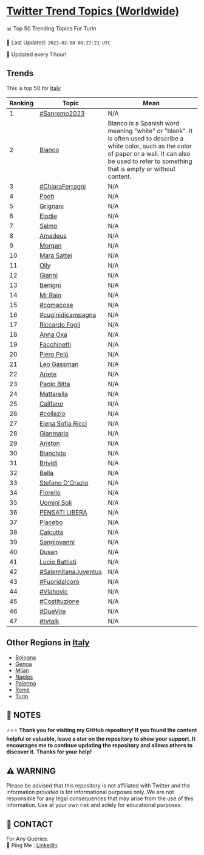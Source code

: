 [Twitter Trend Topics (Worldwide)](https://github.com/ErcinDedeoglu/Twitter-Trend-Topics)
==========


📊 Top 50 Trending Topics For Turin

📆 Last Updated: `2023-02-08 00:27:21 UTC`

🔧 Updated every 1 hour!


## Trends

This is top 50 for [Italy](</Italy>)

| Ranking | Topic | Mean |
| ------- | ------------ | ------------ |
| 1 | [#Sanremo2023](http://twitter.com/search?q=%23Sanremo2023) | N/A |
| 2 | [Blanco](http://twitter.com/search?q=Blanco) | Blanco is a Spanish word meaning "white" or "blank". It is often used to describe a white color, such as the color of paper or a wall. It can also be used to refer to something that is empty or without content. |
| 3 | [#ChiaraFerragni](http://twitter.com/search?q=%23ChiaraFerragni) | N/A |
| 4 | [Pooh](http://twitter.com/search?q=Pooh) | N/A |
| 5 | [Grignani](http://twitter.com/search?q=Grignani) | N/A |
| 6 | [Elodie](http://twitter.com/search?q=Elodie) | N/A |
| 7 | [Salmo](http://twitter.com/search?q=Salmo) | N/A |
| 8 | [Amadeus](http://twitter.com/search?q=Amadeus) | N/A |
| 9 | [Morgan](http://twitter.com/search?q=Morgan) | N/A |
| 10 | [Mara Sattei](http://twitter.com/search?q=Mara+Sattei) | N/A |
| 11 | [Olly](http://twitter.com/search?q=Olly) | N/A |
| 12 | [Gianni](http://twitter.com/search?q=Gianni) | N/A |
| 13 | [Benigni](http://twitter.com/search?q=Benigni) | N/A |
| 14 | [Mr Rain](http://twitter.com/search?q=Mr+Rain) | N/A |
| 15 | [#comacose](http://twitter.com/search?q=%23comacose) | N/A |
| 16 | [#cuginidicampagna](http://twitter.com/search?q=%23cuginidicampagna) | N/A |
| 17 | [Riccardo Fogli](http://twitter.com/search?q=Riccardo+Fogli) | N/A |
| 18 | [Anna Oxa](http://twitter.com/search?q=Anna+Oxa) | N/A |
| 19 | [Facchinetti](http://twitter.com/search?q=Facchinetti) | N/A |
| 20 | [Piero Pelù](http://twitter.com/search?q=Piero+Pel%c3%b9) | N/A |
| 21 | [Leo Gassman](http://twitter.com/search?q=Leo+Gassman) | N/A |
| 22 | [Ariete](http://twitter.com/search?q=Ariete) | N/A |
| 23 | [Paolo Bitta](http://twitter.com/search?q=Paolo+Bitta) | N/A |
| 24 | [Mattarella](http://twitter.com/search?q=Mattarella) | N/A |
| 25 | [Califano](http://twitter.com/search?q=Califano) | N/A |
| 26 | [#collazio](http://twitter.com/search?q=%23collazio) | N/A |
| 27 | [Elena Sofia Ricci](http://twitter.com/search?q=Elena+Sofia+Ricci) | N/A |
| 28 | [Gianmaria](http://twitter.com/search?q=Gianmaria) | N/A |
| 29 | [Ariston](http://twitter.com/search?q=Ariston) | N/A |
| 30 | [Blanchito](http://twitter.com/search?q=Blanchito) | N/A |
| 31 | [Brividi](http://twitter.com/search?q=Brividi) | N/A |
| 32 | [Bella](http://twitter.com/search?q=Bella) | N/A |
| 33 | [Stefano D'Orazio](http://twitter.com/search?q=Stefano+D%27Orazio) | N/A |
| 34 | [Fiorello](http://twitter.com/search?q=Fiorello) | N/A |
| 35 | [Uomini Soli](http://twitter.com/search?q=Uomini+Soli) | N/A |
| 36 | [PENSATI LIBERA](http://twitter.com/search?q=PENSATI+LIBERA) | N/A |
| 37 | [Placebo](http://twitter.com/search?q=Placebo) | N/A |
| 38 | [Calcutta](http://twitter.com/search?q=Calcutta) | N/A |
| 39 | [Sangiovanni](http://twitter.com/search?q=Sangiovanni) | N/A |
| 40 | [Dusan](http://twitter.com/search?q=Dusan) | N/A |
| 41 | [Lucio Battisti](http://twitter.com/search?q=Lucio+Battisti) | N/A |
| 42 | [#SalernitanaJuventus](http://twitter.com/search?q=%23SalernitanaJuventus) | N/A |
| 43 | [#Fuoridalcoro](http://twitter.com/search?q=%23Fuoridalcoro) | N/A |
| 44 | [#Vlahovic](http://twitter.com/search?q=%23Vlahovic) | N/A |
| 45 | [#Costituzione](http://twitter.com/search?q=%23Costituzione) | N/A |
| 46 | [#DueVite](http://twitter.com/search?q=%23DueVite) | N/A |
| 47 | [#tvtalk](http://twitter.com/search?q=%23tvtalk) | N/A |



## Other Regions in [Italy](</Italy>)

* [Bologna](</Italy/Bologna.md>)
* [Genoa](</Italy/Genoa.md>)
* [Milan](</Italy/Milan.md>)
* [Naples](</Italy/Naples.md>)
* [Palermo](</Italy/Palermo.md>)
* [Rome](</Italy/Rome.md>)
* [Turin](</Italy/Turin.md>)



## 📝 NOTES

⭐⭐⭐ **Thank you for visiting my GitHub repository! If you found the content helpful or valuable, leave a star on the repository to show your support. It encourages me to continue updating the repository and allows others to discover it. Thanks for your help!**


## ⚠️ WARNING

Please be advised that this repository is not affiliated with Twitter and the information provided is for informational purposes only. We are not responsible for any legal consequences that may arise from the use of this information. Use at your own risk and solely for educational purposes.


## 📨 CONTACT

 For Any Queries:  
            🏓 Ping Me : [LinkedIn](https://www.linkedin.com/in/ercindedeoglu/)
